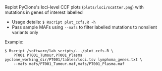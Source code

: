 Replot PyClone's loci-level CCF plots (`plots/loci/scatter.png`) with mutations in genes of interest labelled
- Usage details: `$ Rscript plot_ccfs.R -h`  
- Pass sample MAFs using ``--mafs`` to filter labelled mutations to nonsilent variants only

Example:
```
$ Rscript /software/lab_scripts/.../plot_ccfs.R \
    PT001 PT001_Tumour,PT001_Plasma pyclone_working_dir/PT001/tables/loci.tsv lymphoma_genes.txt \
    --mafs mafs/PT001_Tumour.maf,mafs/PT001_Plasma.maf
```
